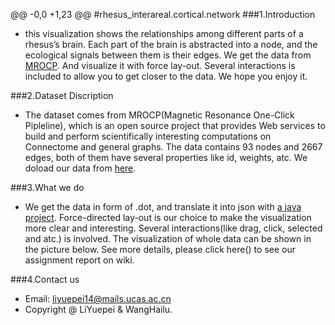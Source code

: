@@ -0,0 +1,23 @@
#rhesus_interareal.cortical.network
###1.Introduction
+ this visualization shows the relationships among different parts of a rhesus’s brain. Each part of the brain is abstracted into a node, and the ecological signals between them is their edges. We get the data from [MROCP](http://mrbrain.cs.jhu.edu/graph-services/download/). And visualize it with force lay-out. Several interactions is included to allow you to get closer to the data. We hope you enjoy it.

###2.Dataset Discription
+ The dataset comes from MROCP(Magnetic Resonance One-Click Pipleline), which is an open source project that provides Web services to build and perform scientifically interesting computations on Connectome and general graphs. The data contains 93 nodes and 2667 edges, both of them have several properties like id, weights, atc.  We doload our data from [here](http://mrbrain.cs.jhu.edu/graph-services/download/). 

###3.What we do
+ We get the data in form of .dot, and translate it into json with [a java project](http:\\). Force-directed lay-out is our choice to make the visualization more clear and interesting. Several interactions(like drag, click, selected and atc.) is involved. The visualization of whole data can be shown in the picture below. See more details, please click here() to see our assignment report on wiki.

###4.Contact us
+ Email: liyuepei14@mails.ucas.ac.cn
+ Copyright @ LiYuepei & WangHailu.